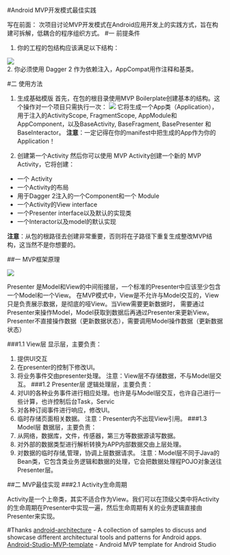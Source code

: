 #Android MVP开发模式最佳实践

写在前面：
    次项目讨论MVP开发模式在Android应用开发上的实践方式，旨在构建可拆解，低耦合的程序组织方式。
#一 前提条件
1. 你的工程的包结构应该满足以下结构：

![](https://github.com/guoxiaoxing/android-mvp-architecture-practice/blob/master/image/mvp_package_structure.png)   
2. 你必须使用 Dagger 2 作为依赖注入，AppCompat用作注释和基类。

#二 使用方法
1. 生成基础模版
首先，在包的根目录使用MVP Boilerplate创建基本的结构。这个操作对一个项目只需执行一次：
![](https://github.com/guoxiaoxing/android-mvp-architecture-practice/blob/master/image/create_boilerplate.png)
它将生成一个App类（Application），用于注入的ActivityScope, FragmentScope, AppModule和AppComponent，以及BaseActivity, BaseFragment, BasePresenter 和BaseInteractor。 
**注意**：一定记得在你的manifest中把生成的App作为你的Application！

2. 创建第一个Activity
然后你可以使用 MVP Activity创建一个新的 MVP Activity，它将创建：

- 一个 Activity
- 一个Activity的布局
- 用于Dagger 2注入的一个Component和一个 Module 
- 一个Activity的View  interface
- 一个Presenter interface以及默认的实现类
- 一个Interactor以及model的默认实现

**注意**：从包的根路径去创建非常重要，否则将在子路径下重复生成整改MVP结构，这当然不是你想要的。

##一 MVP框架原理

![](https://github.com/guoxiaoxing/android-mvp-architecture-pratice/blob/master/image/mvp_structure.png)

Presenter 是Model和View的中间衔接层，一个标准的Presenter中应该至少包含一个Model和一个View。
在MVP模式中，View是不允许与Model交互的，View只是负责展示数据，是彻底的哑View。当View需要更新数据时，
需要通过Presenter来操作Model，Model获取到数据后再通过Presenter来更新View。
Presenter不直接操作数据（更新数据状态），需要调用Model操作数据（更新数据状态）

###1.1 View层
显示层，主要负责：
1. 提供UI交互
2. 在presenter的控制下修改UI。
3. 将业务事件交由presenter处理。
注意：View层不存储数据，不与Model层交互。
###1.2 Presenter层
逻辑处理层，主要负责：
1. 对UI的各种业务事件进行相应处理。也许是与Model层交互，也许自己进行一些计算，也许控制后台Task，Servic
2. 对各种订阅事件进行响应，修改UI。
3. 临时存储页面相关数据。
注意：Presenter内不出现View引用。
###1.3 Model层
数据层，主要负责：
1. 从网络，数据库，文件，传感器，第三方等数据源读写数据。
2. 对外部的数据类型进行解析转换为APP内部数据交由上层处理。
3. 对数据的临时存储,管理，协调上层数据请求。
注意：Model层不同于Java的Bean类，它包含类业务逻辑和数据的处理，它会把数据处理程POJO对象送往Presenter层。

##二 MVP最佳实现
###2.1 Activity生命周期

Activity是一个上帝类，其实不适合作为View。我们可以在顶级父类中将Activity的生命周期在Presenter中实现一遍，然后生命周期有关的业务逻辑直接由Presenter来实现。

#Thanks
[android-architecture](https://github.com/googlesamples/android-architecture) - A collection of samples to discuss and showcase different architectural tools and patterns for Android apps. 
[Android-Studio-MVP-template](https://github.com/benoitletondor/Android-Studio-MVP-template) - Android MVP template for Android Studio
